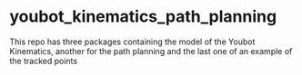 # youbot_kinematics_path_planning
This repo has three packages containing the model of the Youbot Kinematics, another for the path planning and the last one of an example of the tracked points
